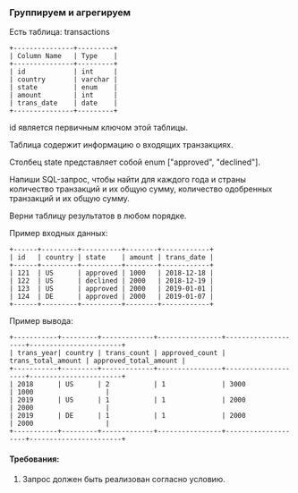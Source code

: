 
### Группируем и агрегируем

Есть таблица: transactions
```
+---------------+---------+
| Column Name   | Type    |
+---------------+---------+
| id            | int     |
| country       | varchar |
| state         | enum    |
| amount        | int     |
| trans_date    | date    |
+---------------+---------+
```
id является первичным ключом этой таблицы.

Таблица содержит информацию о входящих транзакциях.

Столбец state представляет собой enum ["approved", "declined"].

Напиши SQL-запрос, чтобы найти для каждого года и страны количество транзакций и их общую сумму, количество одобренных транзакций и их общую сумму.

Верни таблицу результатов в любом порядке.

Пример входных данных:
```
+------+---------+----------+--------+------------+
| id   | country | state    | amount | trans_date |
+------+---------+----------+--------+------------+
| 121  | US      | approved | 1000   | 2018-12-18 |
| 122  | US      | declined | 2000   | 2018-12-19 |
| 123  | US      | approved | 2000   | 2019-01-01 |
| 124  | DE      | approved | 2000   | 2019-01-07 |
+------+---------+----------+--------+------------+
```
Пример вывода:
```
+-----------+---------+-------------+----------------+--------------------+-----------------------+
| trans_year| country | trans_count | approved_count | trans_total_amount | approved_total_amount |
+-----------+---------+-------------+----------------+--------------------+-----------------------+
| 2018      | US      | 2           | 1              | 3000               | 1000                  |
| 2019      | US      | 1           | 1              | 2000               | 2000                  |
| 2019      | DE      | 1           | 1              | 2000               | 2000                  |
+-----------+---------+-------------+----------------+--------------------+-----------------------+
```
#### Требования:
1.	Запрос должен быть реализован согласно условию.

